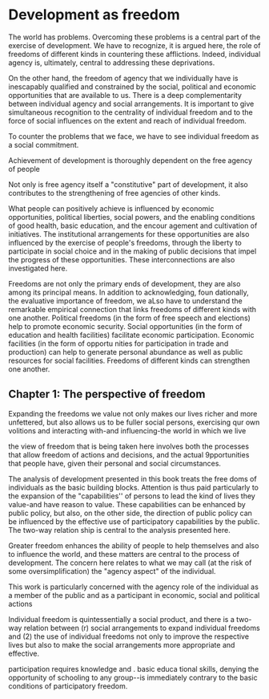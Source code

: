 # Development as freedom

The world has problems. Overcoming these problems is a central part of the exercise of development. We have to recognize, it is argued here, the role of free­doms of different kinds in countering these afflictions. Indeed, individual agency is, ultimately, central to addressing these deprivations. 

On the other hand, the freedom of agency that we individually have is inescapably qualified and constrained by the social, political and economic opportunities that are available to us. There is a deep com­plementarity between individual agency and social arrangements. It is important to give simultaneous recognition to the centrality of
individual freedom and to the force of social influences on the extent and reach of individual freedom. 

To counter the problems that we face, we have to see individual freedom as a social commitment. 

Achievement of development is
thoroughly dependent on the free agency of people

Not only is free agency
itself a "constitutive" part of development, it also contributes to the
strengthening of free agencies of other kinds. 

 What people can positively achieve is influenced by
economic opportunities, political liberties, social powers, and the
enabling conditions of good health, basic education, and the encour­
agement and cultivation of initiatives. The institutional arrangements
for these opportunities are also influenced by the exercise of people's
freedoms, through the liberty to participate in social choice and in
the making of public decisions that impel the progress of these
opportunities. These interconnections are also investigated here.

Freedoms are not only the primary ends of development, they are
also among its principal means. In addition to acknowledging, foun­
dationally, the evaluative importance of freedom, we aLso have to understand the remarkable empirical connection that links freedoms
of different kinds with one another. Political freedoms (in the form of
free speech and elections) help to promote economic security. Social
opportunities (in the form of education and health facilities) facilitate
economic participation. Economic facilities (in the form of opportu­
nities for participation in trade and production) can help to generate
personal abundance as well as public resources for social facilities.
Freedoms of different kinds can strengthen one another.

## Chapter 1: The perspective of freedom    
Expanding the freedoms we value  not only makes our lives richer and more unfettered, but also
allows us to be fuller social persons, exercising qur own volitions
and interacting with-and influencing-the world in which we live

the view of freedom that is being taken here involves both the processes that allow freedom of actions and decisions, and the actual 9pportunities that people have, given their personal and social circumstances.

The analysis of development presented in this book treats the free­
doms of individuals as the basic building blocks. Attention is thus
paid particularly to the expansion of the "capabilities'' of persons to
lead the kind of lives they value-and have reason to value. These
capabilities can be enhanced by public policy, but also, on the other
side, the direction of public policy can be influenced by the effective
use of participatory capabilities by the public. The two-way relation­
ship is central to the analysis presented here.

 Greater freedom enhances the ability of
people to help themselves and also to influence the world, and these
matters are central to the process of development. The concern here
relates to what we may call (at the risk of some oversimplification)
the "agency aspect" of the individual.

This work is particularly concerned
with the agency role of the individual as a member of the public and
as a participant in economic, social and political actions 

Individual freedom is quintessentially a
 social product, and there
is a two-way relation between (r) social
 arrangements to expand
individual freedoms and (2) the use of
 individual freedoms not
only to improve the respective lives but
 also to make the social
arrangements more appropriate and effective.

participation requires knowledge and . basic educa­
tional skills, denying the opportunity of schooling to any group--is immediately contrary to the basic conditions
of participatory freedom. 
